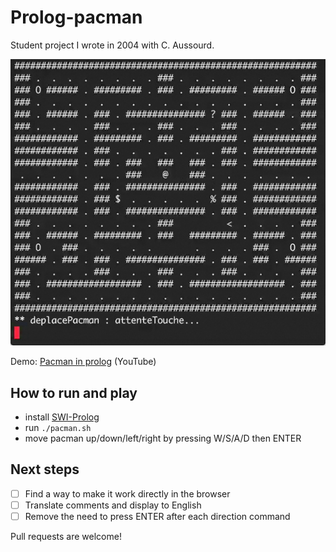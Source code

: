 # Prolog-pacman

Student project I wrote in 2004 with C. Aussourd.

![pacman prolog preview screenshot](./docs/preview.png)

Demo: [Pacman in prolog](https://www.youtube.com/watch?v=mSgza7elZt8) (YouTube)

## How to run and play

- install [SWI-Prolog](http://www.swi-prolog.org/Download.html)
- run `./pacman.sh`
- move pacman up/down/left/right by pressing W/S/A/D then ENTER

## Next steps

- [ ] Find a way to make it work directly in the browser
- [ ] Translate comments and display to English
- [ ] Remove the need to press ENTER after each direction command

Pull requests are welcome!
